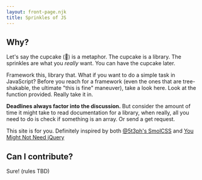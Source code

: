 ```yaml
---
layout: front-page.njk
title: Sprinkles of JS
---
```


## Why?
Let's say the cupcake (🧁) is a metaphor. The cupcake is a library. The sprinkles are what you _really_ want. You can have the cupcake later.

Framework this, library that. What if you want to do a simple task in JavaScript? Before you reach for a framework (even the ones that are tree-shakable, the ultimate "this is fine" maneuver), take a look here. Look at the function provided. Really take it in.

**Deadlines always factor into the discussion.** But consider the amount of time it might take to read documentation for a library, when really, all you need to do is check if something is an array. Or send a get request.

This site is for you. Definitely inspired by both [@5t3ph's SmolCSS](https://smolcss.dev) and [You Might Not Need jQuery](http://youmightnotneedjquery.com/)

## Can I contribute?

Sure! (rules TBD)